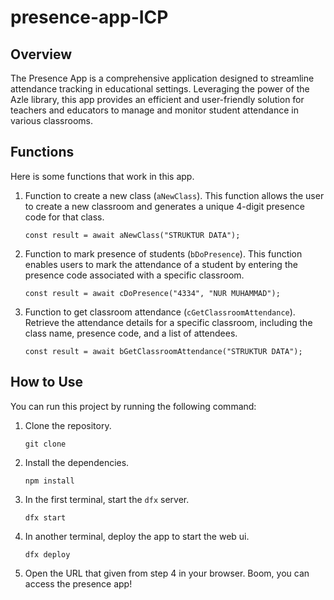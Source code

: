 # presence-app-ICP

## Overview

The Presence App is a comprehensive application designed to streamline attendance tracking in educational settings. Leveraging the power of the Azle library, this app provides an efficient and user-friendly solution for teachers and educators to manage and monitor student attendance in various classrooms.

<!-- insert the video from /assets/ -->
<!-- ![Watch the video](https://i.stack.imgur.com/Vp2cE.png) -->


## Functions

Here is some functions that work in this app.

1. Function to create a new class (`aNewClass`).
   This function allows the user to create a new classroom and generates a unique 4-digit presence code for that class.

   ```
   const result = await aNewClass("STRUKTUR DATA");
   ```

2. Function to mark presence of students (`bDoPresence`).
   This function enables users to mark the attendance of a student by entering the presence code associated with a specific classroom.

   ```
   const result = await cDoPresence("4334", "NUR MUHAMMAD");
   ```

3. Function to get classroom attendance (`cGetClassroomAttendance`).
   Retrieve the attendance details for a specific classroom, including the class name, presence code, and a list of attendees.

   ```
   const result = await bGetClassroomAttendance("STRUKTUR DATA");
   ```


## How to Use

You can run this project by running the following command:

1. Clone the repository.
 
    ```
    git clone 
    ```

2. Install the dependencies.

    ```
    npm install
    ```

3. In the first terminal, start the `dfx` server.
   ```
   dfx start
   ```

4. In another terminal, deploy the app to start the web ui.
    ```
    dfx deploy
    ```

5. Open the URL that given from step 4 in your browser. Boom, you can access the presence app!